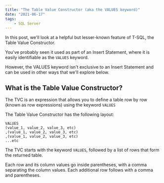 ```yaml
---
title: "The Table Value Constructor (aka the VALUES keyword)"
date: "2021-06-17"
tags:
    - SQL Server
---
```


In this post, we'll look at a helpful but lesser-known feature of T-SQL, the Table Value Constructor.

You've probably seen it used as part of an Insert Statement, where it is easily identifiable as the `VALUES` keyword.

However, the VALUES keyword isn't exclusive to an Insert Statement and can be used in other ways that we'll explore below.

## What is the Table Value Constructor?

The TVC is an expression that allows you to define a table row by row (known as row expressions) using the keyword `VALUES`

The Table Value Constructor has the following layout:

```
VALUES
(value_1, value_2, value_3, etc)
,(value_1, value_2, value_3, etc)
,(value_1, value_2, value_3, etc)
...etc
```

The TVC starts with the keyword `VALUES`, followed by a list of rows that form the returned table. 

Each row and its column values go inside parentheses, with a comma separating the column values. Each additional row follows with a comma and parentheses.